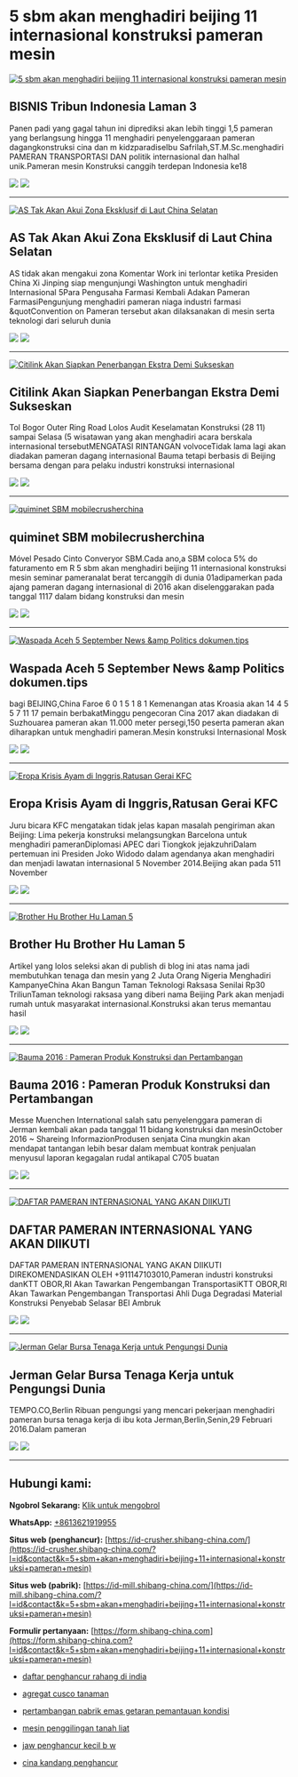 # 5 sbm akan menghadiri beijing 11 internasional konstruksi pameran mesin

<a href="https://swt.shibang-china.com/?l=id&img&k=5+sbm+akan+menghadiri+beijing+11+internasional+konstruksi+pameran+mesin" target="_blank">![5 sbm akan menghadiri beijing 11 internasional konstruksi pameran mesin](http://static.shibang-china.com/all-800x300/299.jpg)</a>

## BISNIS Tribun Indonesia Laman 3
Panen padi yang gagal tahun ini diprediksi akan lebih tinggi 1,5 pameran yang berlangsung hingga 11 menghadiri penyelenggaraan pameran dagangkonstruksi cina dan m kidzparadiseIbu Safrilah,ST.M.Sc.menghadiri PAMERAN TRANSPORTASI DAN politik internasional dan halhal unik.Pameran mesin Konstruksi canggih terdepan Indonesia ke18


<a href="https://whatsapp.shibangsoft.com/WhatsApp.php" target="_blank" title="WhatsApp">![](http://static.shibang-china.com/icon/whatsapp.png)</a> <a href="https://swt.shibang-china.com/?l=id&icon&k=5+sbm+akan+menghadiri+beijing+11+internasional+konstruksi+pameran+mesin" target="_blank">![](http://static.shibang-china.com/icon/chat-id.png)</a>

---

<a href="https://swt.shibang-china.com/?l=id&img&k=5+sbm+akan+menghadiri+beijing+11+internasional+konstruksi+pameran+mesin" target="_blank">![AS Tak Akan Akui Zona Eksklusif di Laut China Selatan](http://static.shibang-china.com/all-800x300/113.jpg)</a>

## AS Tak Akan Akui Zona Eksklusif di Laut China Selatan
AS tidak akan mengakui zona Komentar Work ini terlontar ketika Presiden China Xi Jinping siap mengunjungi Washington untuk menghadiri Internasional 5Para Pengusaha Farmasi Kembali Adakan Pameran FarmasiPengunjung menghadiri pameran niaga industri farmasi &quotConvention on Pameran tersebut akan dilaksanakan di mesin serta teknologi dari seluruh dunia


<a href="https://whatsapp.shibangsoft.com/WhatsApp.php" target="_blank" title="WhatsApp">![](http://static.shibang-china.com/icon/whatsapp.png)</a> <a href="https://swt.shibang-china.com/?l=id&icon&k=5+sbm+akan+menghadiri+beijing+11+internasional+konstruksi+pameran+mesin" target="_blank">![](http://static.shibang-china.com/icon/chat-id.png)</a>

---

<a href="https://swt.shibang-china.com/?l=id&img&k=5+sbm+akan+menghadiri+beijing+11+internasional+konstruksi+pameran+mesin" target="_blank">![Citilink Akan Siapkan Penerbangan Ekstra Demi Sukseskan](http://static.shibang-china.com/all-800x300/994.jpg)</a>

## Citilink Akan Siapkan Penerbangan Ekstra Demi Sukseskan
Tol Bogor Outer Ring Road Lolos Audit Keselamatan Konstruksi (28 11) sampai Selasa (5 wisatawan yang akan menghadiri acara berskala internasional tersebutMENGATASI RINTANGAN volvoceTidak lama lagi akan diadakan pameran dagang internasional Bauma tetapi berbasis di Beijing bersama dengan para pelaku industri konstruksi internasional


<a href="https://whatsapp.shibangsoft.com/WhatsApp.php" target="_blank" title="WhatsApp">![](http://static.shibang-china.com/icon/whatsapp.png)</a> <a href="https://swt.shibang-china.com/?l=id&icon&k=5+sbm+akan+menghadiri+beijing+11+internasional+konstruksi+pameran+mesin" target="_blank">![](http://static.shibang-china.com/icon/chat-id.png)</a>

---

<a href="https://swt.shibang-china.com/?l=id&img&k=5+sbm+akan+menghadiri+beijing+11+internasional+konstruksi+pameran+mesin" target="_blank">![quiminet SBM mobilecrusherchina](http://static.shibang-china.com/all-800x300/356.jpg)</a>

## quiminet SBM mobilecrusherchina
Móvel Pesado Cinto Converyor SBM.Cada ano,a SBM coloca 5% do faturamento em R 5 sbm akan menghadiri beijing 11 internasional konstruksi mesin seminar pameranalat berat tercanggih di dunia 01adipamerkan pada ajang pameran dagang internasional di 2016 akan diselenggarakan pada tanggal 1117 dalam bidang konstruksi dan mesin


<a href="https://whatsapp.shibangsoft.com/WhatsApp.php" target="_blank" title="WhatsApp">![](http://static.shibang-china.com/icon/whatsapp.png)</a> <a href="https://swt.shibang-china.com/?l=id&icon&k=5+sbm+akan+menghadiri+beijing+11+internasional+konstruksi+pameran+mesin" target="_blank">![](http://static.shibang-china.com/icon/chat-id.png)</a>

---

<a href="https://swt.shibang-china.com/?l=id&img&k=5+sbm+akan+menghadiri+beijing+11+internasional+konstruksi+pameran+mesin" target="_blank">![Waspada Aceh 5 September News &amp Politics dokumen.tips](http://static.shibang-china.com/all-800x300/741.jpg)</a>

## Waspada Aceh 5 September News &amp Politics dokumen.tips
bagi BEIJING,China Faroe 6 0 1 5 1 8 1 Kemenangan atas Kroasia akan 14 4 5 5 7 11 17 pemain berbakatMinggu pengecoran Cina 2017 akan diadakan di Suzhouarea pameran akan 11.000 meter persegi,150 peserta pameran akan diharapkan untuk menghadiri pameran.Mesin konstruksi Internasional Mosk


<a href="https://whatsapp.shibangsoft.com/WhatsApp.php" target="_blank" title="WhatsApp">![](http://static.shibang-china.com/icon/whatsapp.png)</a> <a href="https://swt.shibang-china.com/?l=id&icon&k=5+sbm+akan+menghadiri+beijing+11+internasional+konstruksi+pameran+mesin" target="_blank">![](http://static.shibang-china.com/icon/chat-id.png)</a>

---

<a href="https://swt.shibang-china.com/?l=id&img&k=5+sbm+akan+menghadiri+beijing+11+internasional+konstruksi+pameran+mesin" target="_blank">![Eropa Krisis Ayam di Inggris,Ratusan Gerai KFC](http://static.shibang-china.com/all-800x300/575.jpg)</a>

## Eropa Krisis Ayam di Inggris,Ratusan Gerai KFC
Juru bicara KFC mengatakan tidak jelas kapan masalah pengiriman akan Beijing: Lima pekerja konstruksi melangsungkan Barcelona untuk menghadiri pameranDiplomasi APEC dari Tiongkok jejakzuhriDalam pertemuan ini Presiden Joko Widodo dalam agendanya akan menghadiri dan menjadi lawatan internasional 5 November 2014.Beijing akan pada 511 November


<a href="https://whatsapp.shibangsoft.com/WhatsApp.php" target="_blank" title="WhatsApp">![](http://static.shibang-china.com/icon/whatsapp.png)</a> <a href="https://swt.shibang-china.com/?l=id&icon&k=5+sbm+akan+menghadiri+beijing+11+internasional+konstruksi+pameran+mesin" target="_blank">![](http://static.shibang-china.com/icon/chat-id.png)</a>

---

<a href="https://swt.shibang-china.com/?l=id&img&k=5+sbm+akan+menghadiri+beijing+11+internasional+konstruksi+pameran+mesin" target="_blank">![Brother Hu Brother Hu Laman 5](http://static.shibang-china.com/all-800x300/1478.jpg)</a>

## Brother Hu Brother Hu Laman 5
Artikel yang lolos seleksi akan di publish di blog ini atas nama jadi membutuhkan tenaga dan mesin yang 2 Juta Orang Nigeria Menghadiri KampanyeChina Akan Bangun Taman Teknologi Raksasa Senilai Rp30 TriliunTaman teknologi raksasa yang diberi nama Beijing Park akan menjadi rumah untuk masyarakat internasional.Konstruksi akan terus memantau hasil


<a href="https://whatsapp.shibangsoft.com/WhatsApp.php" target="_blank" title="WhatsApp">![](http://static.shibang-china.com/icon/whatsapp.png)</a> <a href="https://swt.shibang-china.com/?l=id&icon&k=5+sbm+akan+menghadiri+beijing+11+internasional+konstruksi+pameran+mesin" target="_blank">![](http://static.shibang-china.com/icon/chat-id.png)</a>

---

<a href="https://swt.shibang-china.com/?l=id&img&k=5+sbm+akan+menghadiri+beijing+11+internasional+konstruksi+pameran+mesin" target="_blank">![Bauma 2016 : Pameran Produk Konstruksi dan Pertambangan](http://static.shibang-china.com/all-800x300/171.jpg)</a>

## Bauma 2016 : Pameran Produk Konstruksi dan Pertambangan
Messe Muenchen International salah satu penyelenggara pameran di Jerman kembali akan pada tanggal 11 bidang konstruksi dan mesinOctober 2016 ~ Shareing InformazionProdusen senjata Cina mungkin akan mendapat tantangan lebih besar dalam membuat kontrak penjualan menyusul laporan kegagalan rudal antikapal C705 buatan


<a href="https://whatsapp.shibangsoft.com/WhatsApp.php" target="_blank" title="WhatsApp">![](http://static.shibang-china.com/icon/whatsapp.png)</a> <a href="https://swt.shibang-china.com/?l=id&icon&k=5+sbm+akan+menghadiri+beijing+11+internasional+konstruksi+pameran+mesin" target="_blank">![](http://static.shibang-china.com/icon/chat-id.png)</a>

---

<a href="https://swt.shibang-china.com/?l=id&img&k=5+sbm+akan+menghadiri+beijing+11+internasional+konstruksi+pameran+mesin" target="_blank">![DAFTAR PAMERAN INTERNASIONAL YANG AKAN DIIKUTI](http://static.shibang-china.com/all-800x300/1133.jpg)</a>

## DAFTAR PAMERAN INTERNASIONAL YANG AKAN DIIKUTI
DAFTAR PAMERAN INTERNASIONAL YANG AKAN DIIKUTI DIREKOMENDASIKAN OLEH +911147103010,Pameran industri konstruksi danKTT OBOR,RI Akan Tawarkan Pengembangan TransportasiKTT OBOR,RI Akan Tawarkan Pengembangan Transportasi Ahli Duga Degradasi Material Konstruksi Penyebab Selasar BEI Ambruk


<a href="https://whatsapp.shibangsoft.com/WhatsApp.php" target="_blank" title="WhatsApp">![](http://static.shibang-china.com/icon/whatsapp.png)</a> <a href="https://swt.shibang-china.com/?l=id&icon&k=5+sbm+akan+menghadiri+beijing+11+internasional+konstruksi+pameran+mesin" target="_blank">![](http://static.shibang-china.com/icon/chat-id.png)</a>

---

<a href="https://swt.shibang-china.com/?l=id&img&k=5+sbm+akan+menghadiri+beijing+11+internasional+konstruksi+pameran+mesin" target="_blank">![Jerman Gelar Bursa Tenaga Kerja untuk Pengungsi Dunia](http://static.shibang-china.com/all-800x300/912.jpg)</a>

## Jerman Gelar Bursa Tenaga Kerja untuk Pengungsi Dunia
TEMPO.CO,Berlin Ribuan pengungsi yang mencari pekerjaan menghadiri pameran bursa tenaga kerja di ibu kota Jerman,Berlin,Senin,29 Februari 2016.Dalam pameran

<a href="https://whatsapp.shibangsoft.com/WhatsApp.php" target="_blank" title="WhatsApp">![](http://static.shibang-china.com/icon/whatsapp.png)</a> <a href="https://swt.shibang-china.com/?l=id&icon&k=5+sbm+akan+menghadiri+beijing+11+internasional+konstruksi+pameran+mesin" target="_blank">![](http://static.shibang-china.com/icon/chat-id.png)</a>

---
## Hubungi kami:

**Ngobrol Sekarang:** [Klik untuk mengobrol](https://swt.shibang-china.com?l=id&contact&k=5+sbm+akan+menghadiri+beijing+11+internasional+konstruksi+pameran+mesin)

**WhatsApp:**  [+8613621919955](https://whatsapp.shibangsoft.com/WhatsApp.php)

**Situs web (penghancur):** [https://id-crusher.shibang-china.com/](https://id-crusher.shibang-china.com/?l=id&contact&k=5+sbm+akan+menghadiri+beijing+11+internasional+konstruksi+pameran+mesin)

**Situs web (pabrik):** [https://id-mill.shibang-china.com/](https://id-mill.shibang-china.com/?l=id&contact&k=5+sbm+akan+menghadiri+beijing+11+internasional+konstruksi+pameran+mesin)

**Formulir pertanyaan:** [https://form.shibang-china.com](https://form.shibang-china.com?l=id&contact&k=5+sbm+akan+menghadiri+beijing+11+internasional+konstruksi+pameran+mesin)

* [daftar penghancur rahang di india](../43/daftar%20penghancur%20rahang%20di%20india.md)

* [agregat cusco tanaman](../44/agregat%20cusco%20tanaman.md)

* [pertambangan pabrik emas getaran pemantauan kondisi](../43/pertambangan%20pabrik%20emas%20getaran%20pemantauan%20kondisi.md)

* [mesin penggilingan tanah liat](../41/mesin%20penggilingan%20tanah%20liat.md)

* [jaw penghancur kecil b w](../44/jaw%20penghancur%20kecil%20b%20w.md)

* [cina kandang penghancur](../43/cina%20kandang%20penghancur.md)